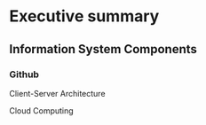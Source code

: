 # Executive summary
## Information System Components
### Github
Client-Server Architecture

Cloud Computing
